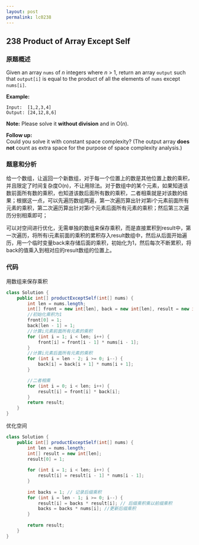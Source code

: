 ```yaml
---
layout: post
permalink: lc0238
---
```


## **238 Product of Array Except Self** 

### 原题概述

Given an array `nums` of _n_ integers where _n_ &gt; 1,  return an array `output` such that `output[i]` is equal to the product of all the elements of `nums` except `nums[i]`.

**Example:**

```text
Input:  [1,2,3,4]
Output: [24,12,8,6]
```

**Note:** Please solve it **without division** and in O\(_n_\).

**Follow up:**  
Could you solve it with constant space complexity? \(The output array **does not** count as extra space for the purpose of space complexity analysis.\)

### 题意和分析

给一个数组，让返回一个新数组，对于每一个位置上的数是其他位置上数的乘积，并且限定了时间复杂度O\(n\)，不让用除法。对于数组中的某个元素，如果知道该数前面所有数的乘积，也知道该数后面所有数的乘积，二者相乘就是对该数的结果；根据这一点，可以先遍历数组两遍，第一次遍历算出针对第i个元素前面所有元素的乘积，第二次遍历算出针对第i个元素后面所有元素的乘积；然后第三次遍历分别相乘即可；

可以对空间进行优化，无需单独的数组来保存乘积，而是直接累积到result中，第一次遍历，将所有i元素前面的乘积的累积存入result数组中，然后从后面开始遍历，用一个临时变量back来存储后面的乘积，初始化为1，然后每次不断累积，将back的值乘入到相对应的result数组的位置上。

### 代码

用数组来保存乘积

```java
class Solution {
    public int[] productExceptSelf(int[] nums) {
        int len = nums.length;
        int[] front = new int[len], back = new int[len], result = new int[len];
        //初始化乘积为1
        front[0] = 1;
        back[len - 1] = 1;
        //计算i元素前面所有元素的乘积
        for (int i = 1; i < len; i++) {
            front[i] = front[i - 1] * nums[i - 1];
        }
        //计算i元素后面所有元素的乘积
        for (int i = len - 2; i >= 0; i--) {
            back[i] = back[i + 1] * nums[i + 1];
        }

        //二者相乘
        for (int i = 0; i < len; i++) {
            result[i] = front[i] * back[i];
        }
        return result;
    }
}
```

优化空间

```java
class Solution {
    public int[] productExceptSelf(int[] nums) {
        int len = nums.length;
        int[] result = new int[len];
        result[0] = 1;
        
        for (int i = 1; i < len; i++) {
            result[i] = result[i - 1] * nums[i - 1];
        }
        
        int backs = 1; // 记录后缀乘积
        for (int i = len - 1; i >= 0; i--) {
            result[i] = backs * result[i]; // 后缀乘积乘以前缀乘积
            backs = backs * nums[i]; //更新后缀乘积
        }
        
        return result;
    }
}
```
